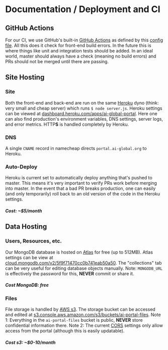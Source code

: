 # Documentation / Deployment and CI

## GitHub Actions

For our CI, we use GitHub's built-in [GitHub Actions](https://docs.github.com/en/actions) as defined by this [config file](https://github.com/AI-Global/ai-portal/tree/master/.github/workflows). All this does it check for front-end build errors. In the future this is where things like unit and integration tests should be added. In an ideal world, master should always have a check (meaning no build errors) and PRs should not be merged until there are passing.

## Site Hosting

### Site

Both the front-end and back-end are run on the same [Heroku](https://www.heroku.com/dynos) dyno (think: very small and cheap server) which runs `$ node server.js`. Heroku settings can be viewed at [dashboard.heroku.com/apps/ai-global-portal](https://dashboard.heroku.com/apps/ai-global-portal). Here one can also find production's environment variables, DNS settings, server logs, and error metrics. HTTP**S** is handled completely by Heroku.

### DNS

A single `CNAME` record in namecheap directs `portal.ai-global.org` to Heroku.

### Auto-Deploy

Heroku is current set to automatically deploy anything that's pushed to master. This means it's very important to verify PRs work before merging into master. In the event that a bad PR breaks production, one can easily (and only temporarily) roll back to an old version of the code in the Heroku settings.

##### Cost: ~$5/month

## Data Hosting

### Users, Resources, etc.

Our MongoDB database is hosted on [Atlas](https://www.mongodb.com/cloud/atlas) for free (up to 512MB). Atlas settings can be view at [cloud.mongodb.com/v2/5f9f71470cc0b741eab50a50](https://cloud.mongodb.com/v2/5f9f71470cc0b741eab50a50#clusters). The "collections" tab can be very useful for editing database objects manually. Note: `MONGODB_URL` is effectively the password for this, **NEVER** commit or share it.

##### Cost MongoDB: free

### Files

File storage is handled by [AWS s3](https://aws.amazon.com/s3/). The storage bucket can be accessed and edited at [s3.console.aws.amazon.com/s3/buckets/ai-portal-files](https://s3.console.aws.amazon.com/s3/buckets/ai-portal-files?region=us-east-2&tab=objects). Note 1: Everything in the `ai-portal-files` bucket is public, **NEVER** store confidential information there. Note 2: The current [CORS](https://developer.mozilla.org/en-US/docs/Web/HTTP/CORS) settings only allow access from the portal (although this is easily updatable).

##### Cost s3: ~$0-10/month
